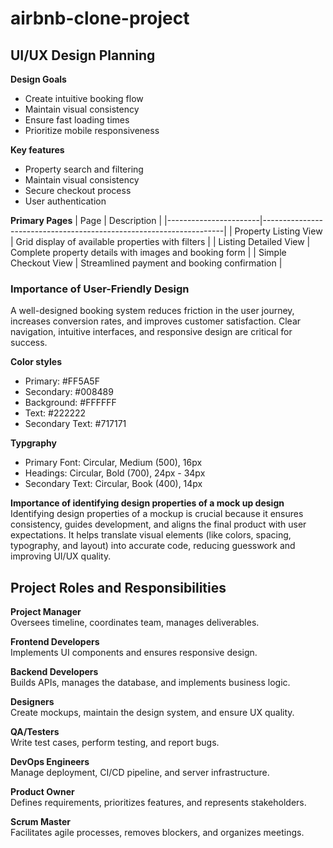 # airbnb-clone-project


## UI/UX Design Planning
**Design Goals**
- Create intuitive booking flow
- Maintain visual consistency
- Ensure fast loading times
- Prioritize mobile responsiveness

**Key features**
- Property search and filtering
- Maintain visual consistency
- Secure checkout process
- User authentication

**Primary Pages**
| Page                  | Description                                                        |
|-----------------------|--------------------------------------------------------------------|
| Property Listing View | Grid display of available properties with filters                  |
| Listing Detailed View | Complete property details with images and booking form             |
| Simple Checkout View  | Streamlined payment and booking confirmation                       |


### Importance of User-Friendly Design
A well-designed booking system reduces friction in the user journey, increases conversion rates, and improves customer satisfaction. Clear navigation, intuitive interfaces, and responsive design are critical for success.

**Color styles**
- Primary: #FF5A5F
- Secondary: #008489
- Background: #FFFFFF
- Text: #222222
- Secondary Text: #717171

**Typgraphy**
- Primary Font: Circular, Medium (500), 16px
- Headings: Circular, Bold (700), 24px - 34px
- Secondary Text: Circular, Book (400), 14px

**Importance of identifying design properties of a mock up design**
Identifying design properties of a mockup is crucial because it ensures consistency, guides development, and aligns the final product with user expectations. It helps translate visual elements (like colors, spacing, typography, and layout) into accurate code, reducing guesswork and improving UI/UX quality.

## Project Roles and Responsibilities
**Project Manager**  
Oversees timeline, coordinates team, manages deliverables.

**Frontend Developers**  
Implements UI components and ensures responsive design.

**Backend Developers**  
Builds APIs, manages the database, and implements business logic.

**Designers**  
Create mockups, maintain the design system, and ensure UX quality.

**QA/Testers**  
Write test cases, perform testing, and report bugs.

**DevOps Engineers**  
Manage deployment, CI/CD pipeline, and server infrastructure.

**Product Owner**  
Defines requirements, prioritizes features, and represents stakeholders.

**Scrum Master**  
Facilitates agile processes, removes blockers, and organizes meetings.
